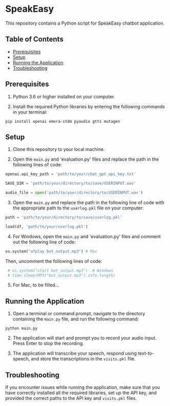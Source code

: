 # SpeakEasy
This repository contains a Python script for SpeakEasy chatbot application. 

## Table of Contents

- [Prerequisites](#prerequisites)
- [Setup](#setup)
- [Running the Application](#running-the-application)
- [Troubleshooting](#troubleshooting)

## Prerequisites

1. Python 3.6 or higher installed on your computer.

2. Install the required Python libraries by entering the following commands in your terminal:

```terminal
pip install openai emora-stdm pyaudio gtts mutagen
```

## Setup

1. Clone this repository to your local machine.

2. Open the `main.py` and 'evaluation.py' files and replace the path in the following lines of code:

```python
openai.api_key_path = 'path/to/your/chat_gpt_api_key.txt'
```

```python
SAVE_DIR = 'path/to/your/directory/to/save/USERINPUT.wav'
```

```python
audio_file = open('path/to/your/directory/to/USERINPUT.wav')
```

3.  Open the `main.py` and replace the path in the following line of code with the appropriate path to the `userlog.pkl` file on your computer:

```python
path = 'path/to/your/directory/to/save/userlog.pkl'
```

```python
load(df, 'path/to/your/userlog.pkl')
```

4. For Windows, open the `main.py` and 'evaluation.py' files and comment out the following line of code:

```python
os.system("afplay bot_output.mp3") # Mac
```

Then, uncomment the following lines of code:

```python
 # os.system("start bot_output.mp3")  # Windows
 # time.sleep(MP3("bot_output.mp3").info.length)
```

5. For Mac, to be filled...

## Running the Application

1. Open a terminal or command prompt, navigate to the directory containing the `main.py` file, and run the following command:

```
python main.py
```

2. The application will start and prompt you to record your audio input. Press Enter to stop the recording.

3. The application will transcribe your speech, respond using text-to-speech, and store the transcriptions in the `visits.pkl` file.

## Troubleshooting

If you encounter issues while running the application, make sure that you have correctly installed all the required libraries, set up the API key, and provided the correct paths to the API key and `visits.pkl` files.
